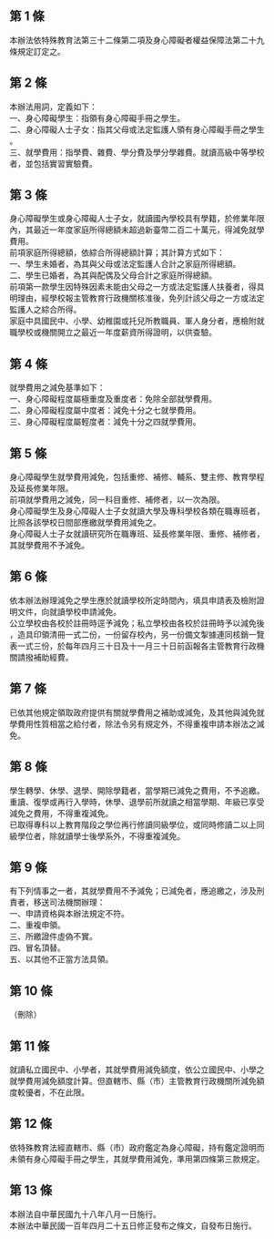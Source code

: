 第 1 條
-------
本辦法依特殊教育法第三十二條第二項及身心障礙者權益保障法第二十九  
條規定訂定之。

第 2 條
-------
本辦法用詞，定義如下：  
一、身心障礙學生：指領有身心障礙手冊之學生。  
二、身心障礙人士子女：指其父母或法定監護人領有身心障礙手冊之學生  
    。  
三、就學費用：指學費、雜費、學分費及學分學雜費。就讀高級中等學校  
    者，並包括實習實驗費。

第 3 條
-------
身心障礙學生或身心障礙人士子女，就讀國內學校具有學籍，於修業年限  
內，其最近一年度家庭所得總額未超過新臺幣二百二十萬元，得減免就學  
費用。  
前項家庭所得總額，依綜合所得總額計算；其計算方式如下：  
一、學生未婚者，為其與父母或法定監護人合計之家庭所得總額。  
二、學生已婚者，為其與配偶及父母合計之家庭所得總額。  
前項第一款學生因特殊因素未能由父母之一方或法定監護人扶養者，得具  
明理由，經學校報主管教育行政機關核准後，免列計該父母之一方或法定  
監護人之綜合所得。  
家庭中具國民中、小學、幼稚園或托兒所教職員、軍人身分者，應檢附就  
職學校或機關開立之最近一年度薪資所得證明，以供查驗。

第 4 條
-------
就學費用之減免基準如下：  
一、身心障礙程度屬極重度及重度者：免除全部就學費用。  
二、身心障礙程度屬中度者：減免十分之七就學費用。  
三、身心障礙程度屬輕度者：減免十分之四就學費用。

第 5 條
-------
身心障礙學生就學費用減免，包括重修、補修、輔系、雙主修、教育學程  
及延長修業年限。  
前項就學費用之減免，同一科目重修、補修者，以一次為限。  
身心障礙學生及身心障礙人士子女就讀大學及專科學校各類在職專班者，  
比照各該學校日間部應繳就學費用減免之。  
身心障礙人士子女就讀研究所在職專班、延長修業年限、重修、補修者，  
其就學費用不予減免。

第 6 條
-------
依本辦法辦理減免之學生應於就讀學校所定時間內，填具申請表及檢附證  
明文件，向就讀學校申請減免。  
公立學校由各校於註冊時逕予減免；私立學校由各校於註冊時予以減免後  
，造具印領清冊一式二份，一份留存校內，另一份備文掣據連同核銷一覽  
表一式三份，於每年四月三十日及十一月三十日前函報各主管教育行政機  
關請撥補助經費。

第 7 條
-------
已依其他規定領取政府提供有關就學費用之補助或減免，及其他與減免就  
學費用性質相當之給付者，除法令另有規定外，不得重複申請本辦法之減  
免。

第 8 條
-------
學生轉學、休學、退學、開除學籍者，當學期已減免之費用，不予追繳。  
重讀、復學或再行入學時，休學、退學前所就讀之相當學期、年級已享受  
減免之費用，不得重複減免。  
已取得專科以上教育階段之學位再行修讀同級學位，或同時修讀二以上同  
級學位者，除就讀學士後學系外，不得重複減免。

第 9 條
-------
有下列情事之一者，其就學費用不予減免；已減免者，應追繳之，涉及刑  
責者，移送司法機關辦理：  
一、申請資格與本辦法規定不符。  
二、重複申領。  
三、所繳證件虛偽不實。  
四、冒名頂替。  
五、以其他不正當方法具領。

第 10 條
--------
（刪除）

第 11 條
--------
就讀私立國民中、小學者，其就學費用減免額度，依公立國民中、小學之  
就學費用減免額度計算。但直轄市、縣（市）主管教育行政機關所減免額  
度較優者，不在此限。

第 12 條
--------
依特殊教育法經直轄市、縣（市）政府鑑定為身心障礙，持有鑑定證明而  
未領有身心障礙手冊之學生，其就學費用減免，準用第四條第三款規定。

第 13 條
--------
本辦法自中華民國九十八年八月一日施行。   
本辦法中華民國一百年四月二十五日修正發布之條文，自發布日施行。

